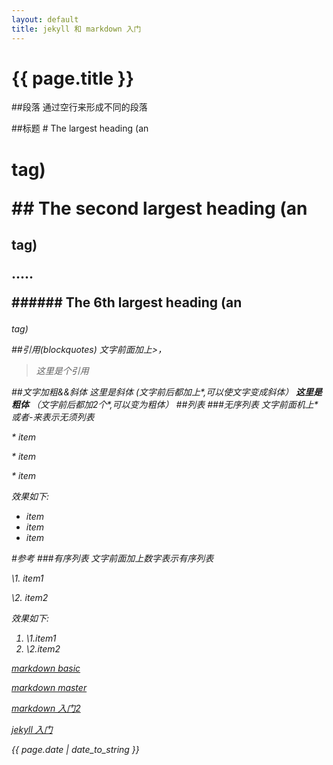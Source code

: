 ```yaml
---
layout: default
title: jekyll 和 markdown 入门
---
```

<h1> {{ page.title }} </h1>

##段落
通过空行来形成不同的段落

##标题
\# The largest heading (an <h1> tag)

\#\# The second largest heading (an <h2> tag)

.....

\#\#\#\#\#\# The 6th largest heading (an <h6> tag)

##引用(blockquotes)
文字前面加上\>，

>这里是个引用

##文字加粗&&斜体
*这里是斜体* (文字前后都加上\*,可以使文字变成斜体）
**这里是粗体** （文字前后都加2个\*,可以变为粗体）
##列表
###无序列表
文字前面机上\*或者\-来表示无须列表

\* item 

\* item

\* item 

效果如下:
* item 
* item
* item 


#参考
###有序列表
文字前面加上数字表示有序列表

\1. item1

\2. item2

效果如下:
1. \1.item1
2. \2.item2

[*markdown basic*](https://help.github.com/articles/markdown-basics/)

[*markdown master*](https://guides.github.com/features/mastering-markdown/)

[markdown 入门2](http://www.jianshu.com/p/q81RER)

[jekyll 入门](http://trefoil.github.io/2013/10/05/jekyll.html)

*{{ page.date | date_to_string }}*
